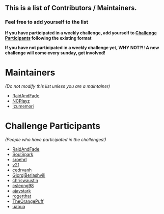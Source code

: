 ## This is a list of Contributors / Maintainers.

### Feel free to add yourself to the list

**If you have participated in a weekly challenge, add yourself to [Challenge Participants](#challenge) following the existing format**

**If you have not participated in a weekly challenge yet, WHY NOT?!! A new challenge will come every sunday, get involved!** 

# Maintainers

_(Do not modify this list unless you are a maintainer)_

- [RaidAndFade](https://github.com/raidandfade)
- [NCPlayz](https://github.com/NCPlayz)
- [Izumemori](https://github.com/Izumemori)

# Challenge Participants

_(People who have participated in the challenges!)_

- [RaidAndFade](https://github.com/raidandfade)
- [SoulSpark](https://github.com/soulspark666)
- [sroehrl](https://github.com/sroehrl)
- [y21](https://github.com/y21)
- [cedrvanh](https://github.com/cedrvanh)
- [GiorgiBeriashvili](https://github.com/GiorgiBeriashvili)
- [chriswaustin](https://github.com/chriswaustin)
- [csleong98](https://github.com/csleong98)
- [ajaystark](https://github.com/ajaystark)
- [rogerthat](https://github.com/rogerthat39)
- [TheOrangePuff](https:github.com/TheOrangePuff)
- [uabua](https://github.com/uabua)
